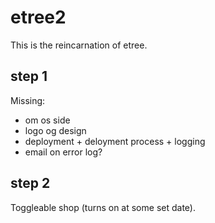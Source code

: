 etree2
======

This is the reincarnation of etree.

step 1
------

Missing:

- om os side
- logo og design
- deployment + deloyment process + logging
- email on error log?

step 2
------

Toggleable shop (turns on at some set date).
